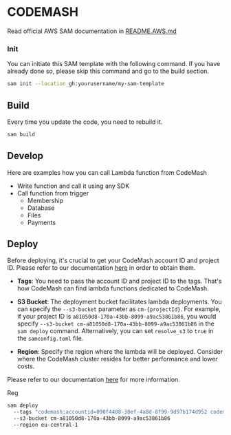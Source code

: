 # CODEMASH

Read official AWS SAM documentation in [README.AWS.md](README.AWS.md)

### Init

You can initiate this SAM template with the following command. If you have already done so, please skip this command and go to the build section.

```bash
sam init --location gh:yourusername/my-sam-template
```

## Build

Every time you update the code, you need to rebuild it.

```bash
sam build
```

## Develop

Here are examples how you can call Lambda function from CodeMash

- Write function and call it using any SDK
- Call function from trigger
  - Membership
  - Database
  - Files
  - Payments

## Deploy

Before deploying, it's crucial to get your CodeMash account ID and project ID.
Please refer to our documentation [here](https://docs.codemash.io/api/prerequisites) in order to obtain them.

- **Tags**: You need to pass the account ID and project ID to the tags. That's how CodeMash can find lambda functions dedicated to CodeMash.

- **S3 Bucket**: The deployment bucket facilitates lambda deployments. You can specify the `--s3-bucket` parameter as `cm-{projectId}`. For example, if your project ID is `a81050d8-170a-43bb-8099-a9ac53861b86`, you would specify `--s3-bucket cm-a81050d8-170a-43bb-8099-a9ac53861b86` in the `sam deploy` command. Alternatively, you can set `resolve_s3` to `true` in the `samconfig.toml` file.

- **Region**: Specify the region where the lambda will be deployed. Consider where the CodeMash cluster resides for better performance and lower costs.

Please refer to our documentation [here](https://docs.codemash.io/api/prerequisites) for more information.

Reg

```bash
sam deploy
  --tags "codemash:accountid=090f4408-30ef-4a8d-8f99-9d97b174d952 codemash:projectid=a81050d8-170a-43bb-8099-a9ac53861b86"
  --s3-bucket cm-a81050d8-170a-43bb-8099-a9ac53861b86
  --region eu-central-1
```
